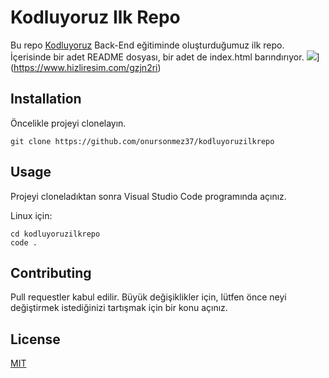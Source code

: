 # Kodluyoruz Ilk Repo

 Bu repo [Kodluyoruz](https://www.kodluyoruz.org/) Back-End eğitiminde oluşturduğumuz ilk repo. İçerisinde bir adet README dosyası, bir adet de index.html barındırıyor.
![](https://imgyukle.com/i/VKGwOM)](https://www.hizliresim.com/gzjn2ri)

## Installation

Öncelikle projeyi clonelayın.

```
git clone https://github.com/onursonmez37/kodluyoruzilkrepo
```

## Usage 

Projeyi cloneladıktan sonra Visual Studio Code programında açınız. 

Linux için: 

```
cd kodluyoruzilkrepo
code .
```

## Contributing

Pull requestler kabul edilir. Büyük değişiklikler için, lütfen önce neyi değiştirmek istediğinizi tartışmak için bir konu açınız.

## License

[MIT](https://choosealicense.com/licenses/mit/)
